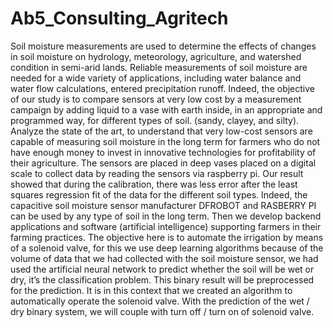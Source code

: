 # Ab5_Consulting_Agritech
Soil moisture measurements are used to determine the effects of changes in soil moisture on hydrology, meteorology, agriculture, and watershed condition in semi-arid lands. Reliable measurements of soil moisture are needed for a wide variety of applications, including water balance and water flow calculations, entered precipitation runoff. Indeed, the objective of our study is to compare sensors at very low cost by a measurement campaign by adding liquid to a vase with earth inside, in an appropriate and programmed way, for different types of soil. (sandy, clayey, and silty). Analyze the state of the art, to understand that very low-cost sensors are capable of measuring soil moisture in the long term for farmers who do not have enough money to invest in innovative technologies for profitability of their agriculture.
The sensors are placed in deep vases placed on a digital scale to collect data by reading the sensors via raspberry pi. 
Our result showed that during the calibration, there was less error after the least squares regression fit of the data for the different soil types. 
Indeed, the capacitive soil moisture sensor manufacturer DFROBOT and RASBERRY PI can be used by any type of soil in the long term. 
Then we develop backend applications and software (artificial intelligence) supporting farmers in their farming practices. 
The objective here is to automate the irrigation by means of a solenoid valve, for this we use deep learning algorithms because of the volume of data that we had collected with the soil moisture sensor, we had used the artificial neural network to predict whether the soil will be wet or dry, it’s the classification problem. This binary result will be preprocessed for the prediction. It is in this context that we created an algorithm to automatically operate the solenoid valve.
With the prediction of the wet / dry binary system, we will couple with turn off / turn on of solenoid valve.

